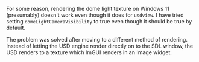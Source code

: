 For some reason, rendering the dome light texture on Windows 11 (presumably) doesn't work even though it does for `usdview`. I have tried setting `domeLightCameraVisibility` to true even though it should be true by default.

The problem was solved after moving to a different method of rendering. Instead of letting the USD engine render directly on to the SDL window, the USD renders to a texture which ImGUI renders in an Image widget.
